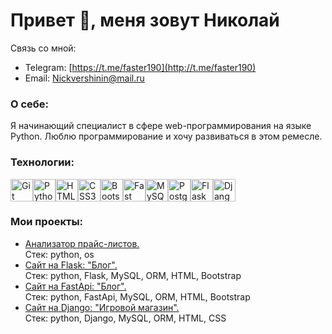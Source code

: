 Привет 👋, меня зовут Николай
========================

Связь со мной:
*   Telegram: [https://t.me/faster190](http://t.me/faster190)
*   Email: [Nickvershinin@mail.ru](mailto:Nickvershinin@mail.ru)


### О себе:
Я начинающий специалист в сфере web-программирования на языке Python. Люблю программирование и хочу развиваться в этом ремесле.
  
   ### Технологии: 
<p align="left">
<a href="https://git-scm.com/" target="_blank" rel="noreferrer"><img src="https://raw.githubusercontent.com/danielcranney/readme-generator/main/public/icons/skills/git-colored.svg" width="36" height="36" alt="Git" /></a><a href="https://www.python.org/" target="_blank" rel="noreferrer"><img src="https://raw.githubusercontent.com/danielcranney/readme-generator/main/public/icons/skills/python-colored.svg" width="36" height="36" alt="Python" /></a><a href="https://developer.mozilla.org/en-US/docs/Glossary/HTML5" target="_blank" rel="noreferrer"><img src="https://raw.githubusercontent.com/danielcranney/readme-generator/main/public/icons/skills/html5-colored.svg" width="36" height="36" alt="HTML5" /></a><a href="https://www.w3.org/TR/CSS/#css" target="_blank" rel="noreferrer"><img src="https://raw.githubusercontent.com/danielcranney/readme-generator/main/public/icons/skills/css3-colored.svg" width="36" height="36" alt="CSS3" /></a><a href="https://getbootstrap.com/" target="_blank" rel="noreferrer"><img src="https://raw.githubusercontent.com/danielcranney/readme-generator/main/public/icons/skills/bootstrap-colored.svg" width="36" height="36" alt="Bootstrap" /></a><a href="https://fastapi.tiangolo.com/" target="_blank" rel="noreferrer"><img src="https://raw.githubusercontent.com/danielcranney/readme-generator/main/public/icons/skills/fastapi-colored.svg" width="36" height="36" alt="Fast API" /></a><a href="https://www.mysql.com/" target="_blank" rel="noreferrer"><img src="https://raw.githubusercontent.com/danielcranney/readme-generator/main/public/icons/skills/mysql-colored.svg" width="36" height="36" alt="MySQL" /></a><a href="https://www.postgresql.org/" target="_blank" rel="noreferrer"><img src="https://raw.githubusercontent.com/danielcranney/readme-generator/main/public/icons/skills/postgresql-colored.svg" width="36" height="36" alt="PostgreSQL" /></a><a href="https://flask.palletsprojects.com/en/2.0.x/" target="_blank" rel="noreferrer"><img src="https://raw.githubusercontent.com/danielcranney/readme-generator/main/public/icons/skills/flask-colored.svg" width="36" height="36" alt="Flask" /></a><a href="https://www.djangoproject.com/" target="_blank" rel="noreferrer"><img src="https://raw.githubusercontent.com/danielcranney/readme-generator/main/public/icons/skills/django-colored.svg" width="36" height="36" alt="Django" /></a>
                    </p>
                    
### Мои проекты:
*  [Анализатор прайс-листов.](https://github.com/Faster190/PriceMachine)<br>
  Стек: python, os
* [Сайт на Flask: "Блог".](https://github.com/Faster190/FlaskApp)<br>
  Стек: python, Flask, MySQL, ORM, HTML, Bootstrap
* [Сайт на FastApi: "Блог".](https://github.com/Faster190/DjangoApp/tree/main/GameShop)<br>
  Стек: python, FastApi, MySQL, ORM, HTML, Bootstrap
* [Сайт на Django: "Игровой магазин".](https://github.com/Faster190/DjangoApp/tree/main/GameShop)<br>
  Стек: python, Django, MySQL, ORM, HTML, CSS
